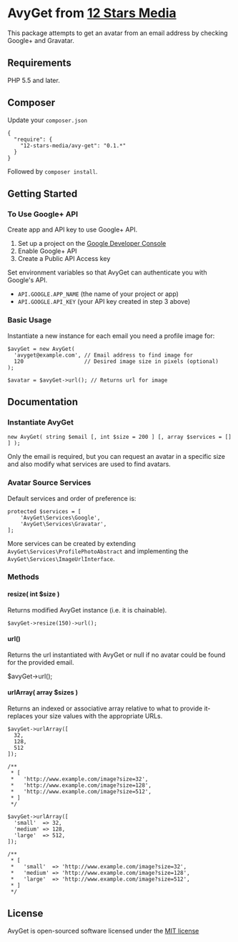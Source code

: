 # AvyGet from [12 Stars Media](http://www.12starsmedia.com)
This package attempts to get an avatar from an email address by checking Google+ and Gravatar.

## Requirements
PHP 5.5 and later.

## Composer
Update your `composer.json`
```
{
  "require": {
    "12-stars-media/avy-get": "0.1.*"
  }
}
```
Followed by `composer install`.

## Getting Started

### To Use Google+ API
Create app and API key to use Google+ API.
1) Set up a project on the [Google Developer Console](https://console.developers.google.com/project)
2) Enable Google+ API
3) Create a Public API Access key

Set environment variables so that AvyGet can authenticate you with Google's API.
- `API.GOOGLE.APP_NAME` (the name of your project or app)
- `API.GOOGLE.API_KEY` (your API key created in step 3 above)

### Basic Usage
Instantiate a new instance for each email you need a profile image for:

```
$avyGet = new AvyGet(
  'avyget@example.com', // Email address to find image for
  120                   // Desired image size in pixels (optional)
);

$avatar = $avyGet->url(); // Returns url for image
```

## Documentation

### Instantiate AvyGet

`new AvyGet( string $email [, int $size = 200 ] [, array $services = [] ] );`

Only the email is required, but you can request an avatar in a specific size and also modify what services are used to find avatars.

### Avatar Source Services

Default services and order of preference is:

```
protected $services = [
    'AvyGet\Services\Google',
    'AvyGet\Services\Gravatar',
];
```

More services can be created by extending `AvyGet\Services\ProfilePhotoAbstract` and implementing the `AvyGet\Services\ImageUrlInterface`.

### Methods

#### resize( int $size )

Returns modified AvyGet instance (i.e. it is chainable).

`$avyGet->resize(150)->url();`

#### url()

Returns the url instantiated with AvyGet or null if no avatar could be found for the provided email.

$avyGet->url();

#### urlArray( array $sizes )

Returns an indexed or associative array relative to what to provide it- replaces your size values with the appropriate URLs.

```
$avyGet->urlArray([
  32,
  128,
  512
]);

/**
 * [
 *   'http://www.example.com/image?size=32',
 *   'http://www.example.com/image?size=128',
 *   'http://www.example.com/image?size=512',
 * ]
 */
```

```
$avyGet->urlArray([
  'small'  => 32,
  'medium' => 128,
  'large'  => 512,
]);

/**
 * [
 *   'small'  => 'http://www.example.com/image?size=32',
 *   'medium' => 'http://www.example.com/image?size=128',
 *   'large'  => 'http://www.example.com/image?size=512',
 * ]
 */
```

## License
AvyGet is open-sourced software licensed under the [MIT license](http://opensource.org/licenses/MIT)